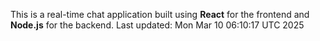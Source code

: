 This is a real-time chat application built using **React** for the frontend and **Node.js** for the backend.
Last updated: Mon Mar 10 06:10:17 UTC 2025
